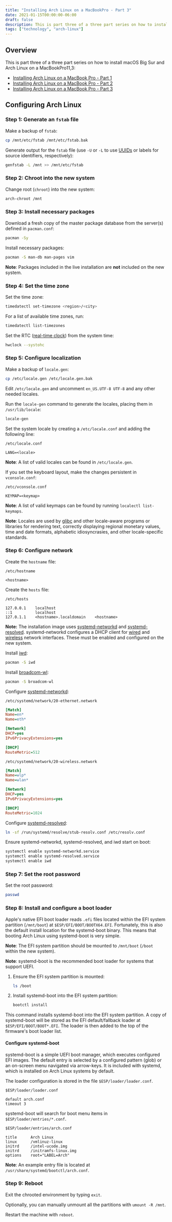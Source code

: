 ```yaml
---
title: "Installing Arch Linux on a MacBookPro - Part 3"
date: 2021-01-15T00:00:00-06:00
draft: false
description: This is part three of a three part series on how to install macOS Big Sur and Arch Linux on a MacBookPro11,3.
tags: ["technology", "arch-linux"]
---
```


## Overview
This is part three of a three part series on how to install macOS Big Sur and Arch Linux on a MacBookPro11,3:

* [Installing Arch Linux on a MacBook Pro - Part 1](https://nickolaskraus.io/articles/installing-arch-linux-on-a-macbookpro-part-1/)
* [Installing Arch Linux on a MacBook Pro - Part 2](https://nickolaskraus.io/articles/installing-arch-linux-on-a-macbookpro-part-2/)
* [Installing Arch Linux on a MacBook Pro - Part 3](https://nickolaskraus.io/articles/installing-arch-linux-on-a-macbookpro-part-3/)

## Configuring Arch Linux
### Step 1: Generate an `fstab` file
Make a backup of `fstab`:

```bash
cp /mnt/etc/fstab /mnt/etc/fstab.bak
```

Generate output for the `fstab` file (use `-U` or `-L` to use [UUIDs](https://wiki.archlinux.org/index.php/UUID) or labels for source identifiers, respectively):

```bash
genfstab -L /mnt >> /mnt/etc/fstab
```

### Step 2: Chroot into the new system
Change root (`chroot`) into the new system:

```bash
arch-chroot /mnt
```

### Step 3: Install necessary packages
Download a fresh copy of the master package database from the server(s) defined in `pacman.conf`:

```bash
pacman -Sy
```

Install necessary packages:

```bash
pacman -S man-db man-pages vim
```

**Note**: Packages included in the live installation are **not** included on the new system.

### Step 4: Set the time zone
Set the time zone:

```bash
timedatectl set-timezone <region>/<city>
```

For a list of available time zones, run:

```bash
timedatectl list-timezones
```

Set the RTC ([real-time clock](https://man7.org/linux/man-pages/man4/rtc.4.html)) from the system time:

```bash
hwclock --systohc
```

### Step 5: Configure localization
Make a backup of `locale.gen`:

```bash
cp /etc/locale.gen /etc/locale.gen.bak
```

Edit `/etc/locale.gen` and uncomment `en_US.UTF-8 UTF-8` and any other needed locales.

Run the `locale-gen` command to generate the locales, placing them in `/usr/lib/locale`:

```bash
locale-gen
```

Set the system locale by creating a `/etc/locale.conf` and adding the following line:

`/etc/locale.conf`

```
LANG=<locale>
```

**Note**: A list of valid locales can be found in `/etc/locale.gen`.

If you set the keyboard layout, make the changes persistent in `vconsole.conf`:

`/etc/vconsole.conf`

```
KEYMAP=<keymap>
```

**Note**: A list of valid keymaps can be found by running `localectl list-keymaps`.

**Note**: Locales are used by [glibc](https://archlinux.org/packages/?name=glibc) and other locale-aware programs or libraries for rendering text, correctly displaying regional monetary values, time and date formats, alphabetic idiosyncrasies, and other locale-specific standards.

### Step 6: Configure network
Create the `hostname` file:

`/etc/hostname`

```
<hostname>
```

Create the `hosts` file:

`/etc/hosts`

```
127.0.0.1    localhost
::1          localhost
127.0.1.1    <hostname>.localdomain    <hostname>
```

**Note:** The installation image uses [systemd-networkd](https://wiki.archlinux.org/index.php/Systemd-networkd) and [systemd-resolved](https://wiki.archlinux.org/index.php/Systemd-resolved). systemd-networkd configures a DHCP client for [wired](https://gitlab.archlinux.org/archlinux/archiso/-/blob/master/configs/releng/airootfs/etc/systemd/network/20-ethernet.network) and [wireless](https://gitlab.archlinux.org/archlinux/archiso/-/blob/master/configs/releng/airootfs/etc/systemd/network/20-wireless.network) network interfaces. These must be enabled and configured on the new system.

Install [iwd](https://wiki.archlinux.org/index.php/Iwd):

```bash
pacman -S iwd
```

Install [broadcom-wl](https://wiki.archlinux.org/index.php/Broadcom_wireless):

```bash
pacman -S broadcom-wl
```

Configure [systemd-networkd](https://wiki.archlinux.org/index.php/Systemd-networkd):

`/etc/systemd/network/20-ethernet.network`

```ini
[Match]
Name=en*
Name=eth*

[Network]
DHCP=yes
IPv6PrivacyExtensions=yes

[DHCP]
RouteMetric=512
```

`/etc/systemd/network/20-wireless.network`

```ini
[Match]
Name=wlp*
Name=wlan*

[Network]
DHCP=yes
IPv6PrivacyExtensions=yes

[DHCP]
RouteMetric=1024
```

Configure [systemd-resolved](https://wiki.archlinux.org/index.php/Systemd-resolved):

```bash
ln -sf /run/systemd/resolve/stub-resolv.conf /etc/resolv.conf
```

Ensure systemd-networkd, systemd-resolved, and iwd start on boot:

```bash
systemctl enable systemd-networkd.service
systemctl enable systemd-resolved.service
systemctl enable iwd
```

### Step 7: Set the root password
Set the root password:

```bash
passwd
```

### Step 8: Install and configure a boot loader
Apple's native EFI boot loader reads `.efi` files located within the EFI system partition (`/mnt/boot`) at `$ESP/EFI/BOOT/BOOTX64.EFI`. Fortunately, this is also the default install location for the systemd-boot binary. This means that booting Arch Linux using systemd-boot is very simple.

**Note**: The EFI system partition should be mounted to `/mnt/boot` (`/boot` within the new system).

**Note**: systemd-boot is the recommended boot loader for systems that support UEFI.

1. Ensure the EFI system partition is mounted:

    ```bash
    ls /boot
    ```

2. Install systemd-boot into the EFI system partition:

    ```bash
    bootctl install
    ```

This command installs systemd-boot into the EFI system partition. A copy of systemd-boot will be stored as the EFI default/fallback loader at `$ESP/EFI/BOOT/BOOT*.EFI`. The loader is then added to the top of the firmware's boot loader list.

#### Configure systemd-boot
systemd-boot is a simple UEFI boot manager, which executes configured EFI images. The default entry is selected by a configured pattern (glob) or an on-screen menu navigated via arrow-keys. It is included with systemd, which is installed on Arch Linux systems by default.

The loader configuration is stored in the file `$ESP/loader/loader.conf`.

`$ESP/loader/loader.conf`

```
default arch.conf
timeout 3
```

systemd-boot will search for boot menu items in `$ESP/loader/entries/*.conf`.

`$ESP/loader/entries/arch.conf`

```
title      Arch Linux
linux      /vmlinuz-linux
initrd     /intel-ucode.img
initrd     /initramfs-linux.img
options    root="LABEL=Arch"
```

**Note**: An example entry file is located at `/usr/share/systemd/bootctl/arch.conf`.

### Step 9: Reboot
Exit the chrooted environment by typing `exit`.

Optionally, you can manually unmount all the partitions with `umount -R /mnt`.

Restart the machine with `reboot`.
